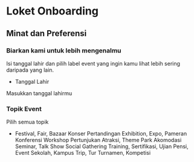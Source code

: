 # Loket Onboarding

## Minat dan Preferensi

### Biarkan kami untuk lebih mengenalmu

Isi tanggal lahir dan pilih label event yang ingin kamu lihat lebih sering daripada yang lain.

- Tanggal Lahir

Masukkan tanggal lahirmu

### Topik Event

Pilih semua topik

- Festival, Fair, Bazaar
Konser
Pertandingan
Exhibition, Expo, Pameran
Konferensi
Workshop
Pertunjukan
Atraksi, Theme Park
Akomodasi
Seminar, Talk Show
Social Gathering
Training, Sertifikasi, Ujian
Pensi, Event Sekolah, Kampus
Trip, Tur
Turnamen, Kompetisi
